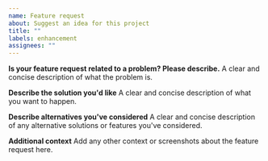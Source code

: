 ```yaml
---
name: Feature request
about: Suggest an idea for this project
title: ""
labels: enhancement
assignees: ""
---
```


**Is your feature request related to a problem? Please describe.** A clear and
concise description of what the problem is.

**Describe the solution you'd like** A clear and concise description of what you
want to happen.

**Describe alternatives you've considered** A clear and concise description of
any alternative solutions or features you've considered.

**Additional context** Add any other context or screenshots about the feature
request here.
